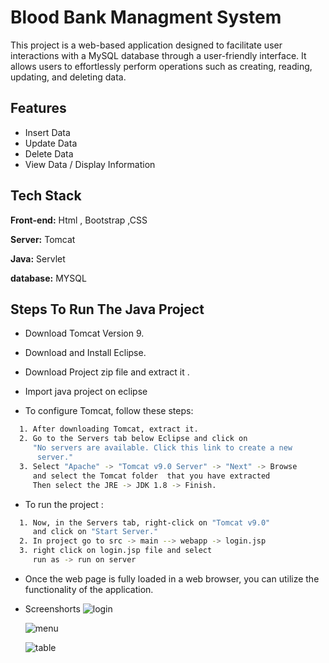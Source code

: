 
# Blood Bank Managment System

This project is a web-based application designed to facilitate user interactions with a MySQL database through a user-friendly interface. It allows users to effortlessly perform operations such as creating, reading, updating, and deleting data.


## Features

- Insert Data
- Update Data
- Delete Data
- View Data / Display Information


## Tech Stack

**Front-end:** Html , Bootstrap ,CSS

**Server:** Tomcat

**Java:** Servlet

**database:** MYSQL



## Steps To Run The Java Project

- Download Tomcat Version 9.

- Download and Install Eclipse.

- Download Project zip file and extract it .

- Import java project on eclipse

- To configure Tomcat, follow these steps:

```bash
  1. After downloading Tomcat, extract it.
  2. Go to the Servers tab below Eclipse and click on 
     "No servers are available. Click this link to create a new 
      server."
  3. Select "Apache" -> "Tomcat v9.0 Server" -> "Next" -> Browse 
     and select the Tomcat folder  that you have extracted
     Then select the JRE -> JDK 1.8 -> Finish.
```
- To run the project :
```bash
  1. Now, in the Servers tab, right-click on "Tomcat v9.0" 
     and click on "Start Server."
  2. In project go to src -> main --> webapp -> login.jsp 
  3. right click on login.jsp file and select 
     run as -> run on server 

```
- Once the web page is fully loaded in a web browser, you can utilize the functionality of the application.

- Screenshorts
  ![login](https://github.com/sureshmukhi369/crurd_app/assets/139912199/7bd1491b-fd80-4d9d-8de9-773acd2ec145)

  ![menu](https://github.com/sureshmukhi369/crurd_app/assets/139912199/d941b01a-fc45-40c8-8d2c-265d5763dd28)

  ![table](https://github.com/sureshmukhi369/crurd_app/assets/139912199/55d6838b-3b92-47de-94cf-868665350bfc)



  
